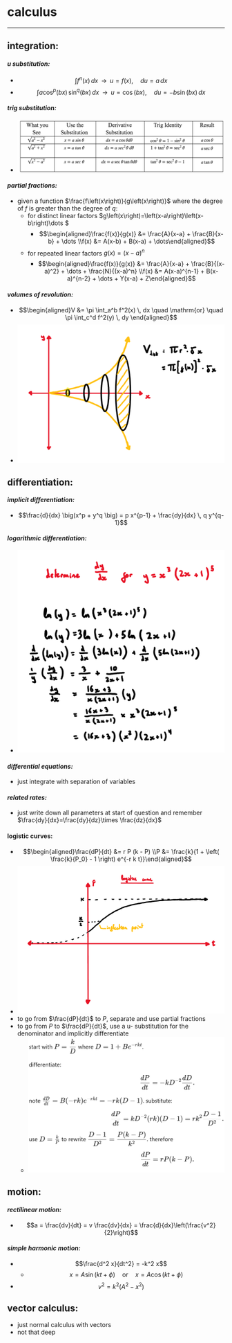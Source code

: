 # calculus

***

## **integration:**

#### _u substitution:_

* $$\int f^n(x) \, dx \;\;\longrightarrow\;\; u = f(x), \quad du = a \, dx$$
* $$\int a \cos^p(bx) \, \sin^q(bx) \, dx \;\;\longrightarrow\;\;u = \cos(bx), \quad du = -b \sin(bx) \, dx$$

#### _trig substitution:_

* ![](images/image_1.13eda047.png)

#### _partial fractions:_

* given a function $\frac{f\left(x\right)}{g\left(x\right)}$ where the degree of $f$ is greater than the degree of $q$:
  * for distinct linear factors $g\left(x\right)=\left(x-a\right)\left(x-b\right)\dots $
    * $$\begin{aligned}\frac{f(x)}{g(x)} &= \frac{A}{x-a} + \frac{B}{x-b} + \dots \\f(x) &= A(x-b) + B(x-a) + \dots\end{aligned}$$
  * for repeated linear factors $g\left(x\right)={\left(x-a\right)}^{n}$
    * $$\begin{aligned}\frac{f(x)}{g(x)} &= \frac{A}{x-a} + \frac{B}{(x-a)^2} + \dots + \frac{N}{(x-a)^n} \\f(x) &= A(x-a)^{n-1} + B(x-a)^{n-2} + \dots + Y(x-a) + Z\end{aligned}$$

#### _volumes of revolution:_

* $$\begin{aligned}V &= \pi \int_a^b f^2(x) \, dx \quad \mathrm{or} \quad \pi \int_c^d f^2(y) \, dy \end{aligned}$$
* ![](images/image_2.474f03f1.png)

## **differentiation:**

#### _implicit differentiation:_

* $$\frac{d}{dx} \big(x^p + y^q \big) = p x^{p-1} + \frac{dy}{dx} \, q y^{q-1}$$

#### _logarithmic differentiation:_

* ![](images/image_3.bf30445b.png)

#### _differential equations:_

* just integrate with separation of variables

#### _related rates:_

* just write down all parameters at start of question and remember $\frac{dy}{dx}=\frac{dy}{dz}\times \frac{dz}{dx}$

#### logistic curves:

* $$\begin{aligned}\frac{dP}{dt} &= r P (k - P) \\P &= \frac{k}{1 + \left( \frac{k}{P_0} - 1 \right) e^{-r k t}}\end{aligned}$$
* ![](images/image_4.cdceb8f1.png)
* to go from $\frac{dP}{dt}$ to $P$, separate and use partial fractions
* to go from $P$ to $\frac{dP}{dt}$, use a u- substitution for the denominator and implicitly differentiate
  * ![](images/image_5.661d2628.png)

## **motion:**

#### _rectilinear motion:_

* $$a = \frac{dv}{dt} = v \frac{dv}{dx} = \frac{d}{dx}\left(\frac{v^2}{2}\right)$$

#### _simple harmonic motion:_

* $$\frac{d^2 x}{dt^2} = -k^2 x$$
  * $$x = A \sin(kt + \phi) \quad \text{or} \quad x = A \cos(kt + \phi)$$
* $$v^2 = k^2 (A^2 - x^2)$$

## **vector calculus:**

* just normal calculus with vectors
* not that deep
